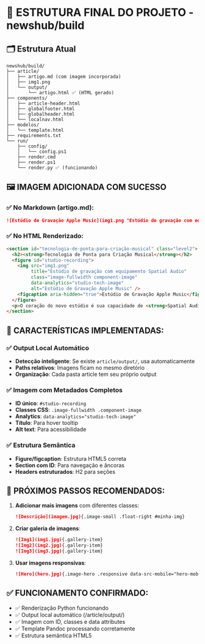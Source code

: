 # 📁 ESTRUTURA FINAL DO PROJETO - newshub/build

## 🗂️ Estrutura Atual
```
newshub/build/
├── article/
│   ├── artigo.md (com imagem incorporada)
│   ├── img1.png 
│   └── output/
│       └── artigo.html ✅ (HTML gerado)
├── components/
│   ├── article-header.html
│   ├── globalfooter.html
│   ├── globalheader.html
│   └── localnav.html
├── modelos/
│   └── template.html
├── requirements.txt
└── run/
    ├── config/
    │   └── config.ps1
    ├── render.cmd
    ├── render.ps1
    └── render.py ✅ (funcionando)
```

## 🖼️ IMAGEM ADICIONADA COM SUCESSO

### ✅ No Markdown (artigo.md):
```markdown
![Estúdio de Gravação Apple Music](img1.png "Estúdio de gravação com equipamento Spatial Audio"){#studio-recording .image-fullwidth .component-image data-analytics="studio-tech-image"}
```

### ✅ No HTML Renderizado:
```html
<section id="tecnologia-de-ponta-para-criação-musical" class="level2">
  <h2><strong>Tecnologia de Ponta para Criação Musical</strong></h2>
  <figure id="studio-recording">
    <img src="img1.png" 
         title="Estúdio de gravação com equipamento Spatial Audio" 
         class="image-fullwidth component-image" 
         data-analytics="studio-tech-image" 
         alt="Estúdio de Gravação Apple Music" />
    <figcaption aria-hidden="true">Estúdio de Gravação Apple Music</figcaption>
  </figure>
  <p>O coração do novo estúdio é sua capacidade de <strong>Spatial Audio</strong>...</p>
</section>
```

## 🎯 CARACTERÍSTICAS IMPLEMENTADAS:

### ✅ Output Local Automático
- **Detecção inteligente**: Se existe `article/output/`, usa automaticamente
- **Paths relativos**: Imagens ficam no mesmo diretório
- **Organização**: Cada pasta article tem seu próprio output

### ✅ Imagem com Metadados Completos
- **ID único**: `#studio-recording`  
- **Classes CSS**: `.image-fullwidth .component-image`
- **Analytics**: `data-analytics="studio-tech-image"`
- **Título**: Para hover tooltip
- **Alt text**: Para acessibilidade

### ✅ Estrutura Semântica
- **Figure/figcaption**: Estrutura HTML5 correta
- **Section com ID**: Para navegação e âncoras
- **Headers estruturados**: H2 para seções

## 🚀 PRÓXIMOS PASSOS RECOMENDADOS:

1. **Adicionar mais imagens** com diferentes classes:
   ```markdown
   ![Descrição](imagem.jpg){.image-small .float-right #minha-img}
   ```

2. **Criar galeria de imagens**:
   ```markdown
   ![Img1](img1.jpg){.gallery-item}
   ![Img2](img2.jpg){.gallery-item}
   ![Img3](img3.jpg){.gallery-item}
   ```

3. **Usar imagens responsivas**:
   ```markdown
   ![Hero](hero.jpg){.image-hero .responsive data-src-mobile="hero-mobile.jpg"}
   ```

## ✅ FUNCIONAMENTO CONFIRMADO:
- ✅ Renderização Python funcionando
- ✅ Output local automático (/article/output/)
- ✅ Imagem com ID, classes e data attributes
- ✅ Template Pandoc processando corretamente
- ✅ Estrutura semântica HTML5
